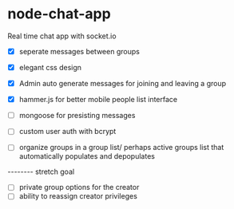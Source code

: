 # node-chat-app
Real time chat app with socket.io

- [x] seperate messages between groups
- [x] elegant css design
- [x] Admin auto generate messages for joining and leaving a group

- [x] hammer.js for better mobile people list interface
- [ ] mongoose for presisting messages
- [ ] custom user auth with bcrypt
- [ ] organize groups in a group list/ perhaps active groups list that automatically populates and depopulates

-------- stretch goal

- [ ] private group options for the creator
- [ ] ability to reassign creator privileges
